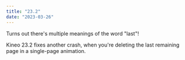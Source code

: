 ```yaml
---
title: "23.2"
date: "2023-03-26"
---
```


Turns out there's multiple meanings of the word "last"!

Kineo 23.2 fixes another crash, when you're deleting the last remaining page in a single-page animation.
